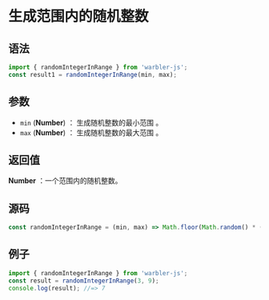 # 生成范围内的随机整数

## 语法

```js
import { randomIntegerInRange } from 'warbler-js';
const result1 = randomIntegerInRange(min, max);
```

## 参数

- `min` (**Number**) ： 生成随机整数的最小范围 。
- `max` (**Number**) ： 生成随机整数的最大范围 。

## 返回值

**Number** ：一个范围内的随机整数。

## 源码

```js
const randomIntegerInRange = (min, max) => Math.floor(Math.random() * (max - min + 1)) + min;
```

## 例子

```js
import { randomIntegerInRange } from 'warbler-js';
const result = randomIntegerInRange(3, 9);
console.log(result); //=> 7
```
